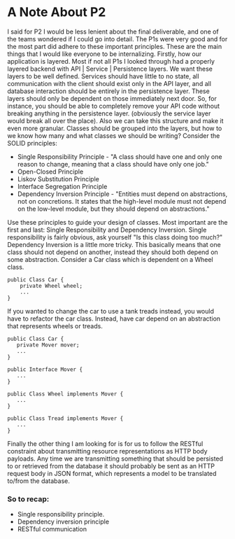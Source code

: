 # A Note About P2

I said for P2 I would be less lenient about the final deliverable, and one of the teams wondered if I could go into detail. The P1s were very good and for the most part did adhere to these important principles. These are the main things that I would like everyone to be internalizing.
Firstly, how our application is layered. Most if not all P1s I looked through had a properly layered backend with API | Service | Persistence layers. We want these layers to be well defined. Services should have little to no state, all communication with the client should exist only in the API layer, and all database interaction should be entirely in the persistence layer. These layers should only be dependent on those immediately next door. So, for instance, you should be able to completely remove your API code without breaking anything in the persistence layer. (obviously the service layer would break all over the place).
Also we can take this structure and make it even more granular. Classes should be grouped into the layers, but how to we know how many and what classes we should be writing? Consider the SOLID principles:

 - Single Responsibility Principle - "A class should have one and only one reason to change, meaning that a class should have only one job."
 - Open-Closed Principle
 - Liskov Substitution Principle
 - Interface Segregation Principle
 - Dependency Inversion Principle - "Entities must depend on abstractions, not on concretions. It states that the high-level module must not depend on the low-level module, but they should depend on abstractions."

Use these principles to guide your design of classes. Most important are the first and last: Single Responsibility and Dependency Inversion.
Single responsibility is fairly obvious, ask yourself "Is this class doing too much?"
Dependency Inversion is a little more tricky. This basically means that one class should not depend on another, instead they should both depend on some abstraction. Consider a Car class which is dependent on a Wheel class.
```
public Class Car {
    private Wheel wheel;
    ...
}
```
If you wanted to change the car to use a tank treads instead, you would have to refactor the car class. Instead, have car depend on an abstraction that represents wheels or treads.
```
public Class Car {
   private Mover mover;
   ...
}

public Interface Mover {
   ...
}

public Class Wheel implements Mover {
   ...
}

public Class Tread implements Mover {
   ...
}
```

Finally the other thing I am looking for is for us to follow the RESTful constraint about transmitting resource representations as HTTP body payloads. Any time we are transmitting something that should be persisted to or retrieved from the database it should probably be sent as an HTTP request body in JSON format, which represents a model to be translated to/from the database.

### So to recap:
 - Single responsibility principle.
 - Dependency inversion principle
 - RESTful communication
